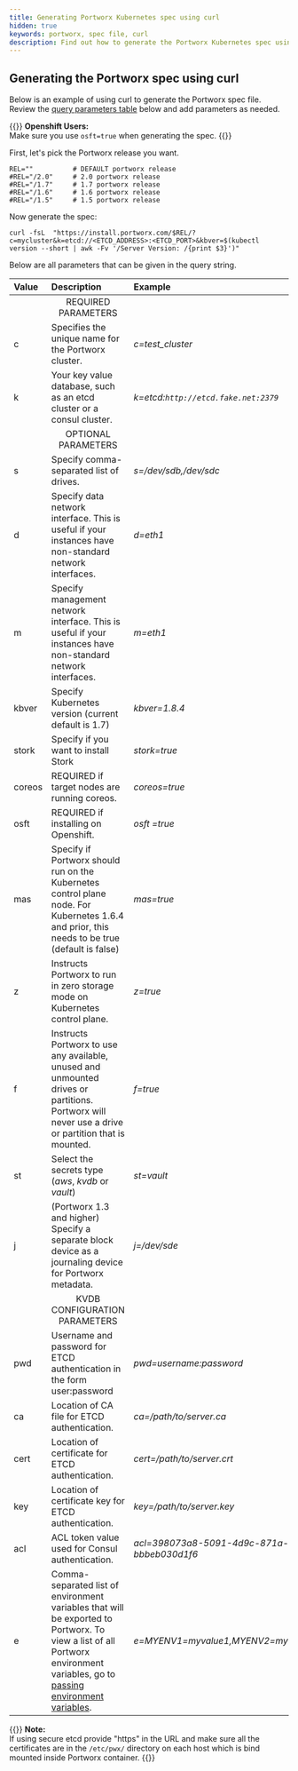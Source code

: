 ```yaml
---
title: Generating Portworx Kubernetes spec using curl
hidden: true
keywords: portworx, spec file, curl
description: Find out how to generate the Portworx Kubernetes spec using curl.
---
```


## Generating the Portworx spec using curl

Below is an example of using curl to generate the Portworx spec file. Review the [query parameters table](#px-k8s-query-params) below and add parameters as needed.

{{<info>}}
**Openshift Users:**<br/> Make sure you use `osft=true` when generating the spec.
{{</info>}}

First, let's pick the Portworx release you want.

```text
REL=""          # DEFAULT portworx release
#REL="/2.0"     # 2.0 portworx release
#REL="/1.7"     # 1.7 portworx release
#REL="/1.6"     # 1.6 portworx release
#REL="/1.5"     # 1.5 portworx release
```

Now generate the spec:

```text
curl -fsL  "https://install.portworx.com/$REL/?c=mycluster&k=etcd://<ETCD_ADDRESS>:<ETCD_PORT>&kbver=$(kubectl version --short | awk -Fv '/Server Version: /{print $3}')"
```

Below are all parameters that can be given in the query string.
<a name="px-k8s-query-params"></a>

| Value  | Description                                                                                                                           | Example                                                    |
|:-------|:--------------------------------------------------------------------------------------------------------------------------------------|:-----------------------------------------------------------|
|        | <center>REQUIRED PARAMETERS</center>                                                                                                  |                                                            |
| c      | Specifies the unique name for the Portworx cluster.                                                                                   | <var>c=test_cluster</var>                                  |
| k      | Your key value database, such as an etcd cluster or a consul cluster.                                                                 | <var>k=etcd:`http://etcd.fake.net:2379`</var>                |
|        | <center>OPTIONAL PARAMETERS</center>                                                                                                  |                                                            |
| s      | Specify comma-separated list of drives.                                                                                               | <var>s=/dev/sdb,/dev/sdc</var>                             |
| d      | Specify data network interface. This is useful if your instances have non-standard network interfaces.                                | <var>d=eth1</var>                                          |
| m      | Specify management network interface. This is useful if your instances have non-standard network interfaces.                          | <var>m=eth1</var>                                          |
| kbver  | Specify Kubernetes version (current default is 1.7)                                                                                   | <var>kbver=1.8.4</var>                                     |
| stork  | Specify if you want to install Stork                                                                                        | <var>stork=true</var>                                     |
| coreos | REQUIRED if target nodes are running coreos.                                                                                          | <var>coreos=true</var>                                     |
| osft | REQUIRED if installing on Openshift.                                                                                          | <var> osft =true</var>                                     |
| mas    | Specify if Portworx should run on the Kubernetes control plane node. For Kubernetes 1.6.4 and prior, this needs to be true (default is false)      | <var>mas=true</var>                                        |
| z      | Instructs Portworx to run in zero storage mode on Kubernetes control plane.                                                                        | <var>z=true</var>                                          |
| f      | Instructs Portworx to use any available, unused and unmounted drives or partitions. Portworx will never use a drive or partition that is mounted. | <var>f=true</var>                                          |
| st     | Select the secrets type (_aws_, _kvdb_ or _vault_)                                                                                    | <var>st=vault</var>                                        |
| j      | (Portworx 1.3 and higher) Specify a separate block device as a journaling device for Portworx metadata.                                                               | <var>j=/dev/sde</var>                                      |
|        | <center>KVDB CONFIGURATION PARAMETERS</center>                                                                                        |                                                            |
| pwd    | Username and password for ETCD authentication in the form user:password                                                               | <var>pwd=username:password</var>                           |
| ca     | Location of CA file for ETCD authentication.                                                                                          | <var>ca=/path/to/server.ca</var>                           |
| cert   | Location of certificate for ETCD authentication.                                                                                      | <var>cert=/path/to/server.crt</var>                        |
| key    | Location of certificate key for ETCD authentication.                                                                                  | <var>key=/path/to/server.key</var>                         |
| acl    | ACL token value used for Consul authentication.                                                                                       | <var>acl=398073a8-5091-4d9c-871a-bbbeb030d1f6</var>        |
| e      | Comma-separated list of environment variables that will be exported to Portworx. To view a list of all Portworx environment variables, go to [passing environment variables](/install-with-other/docker/standalone). | <var>e=MYENV1=myvalue1,MYENV2=myvalue2</var> |

{{<info>}}
**Note:**<br/> If using secure etcd provide "https" in the URL and make sure all the certificates are in the `/etc/pwx/` directory on each host which is bind mounted inside Portworx container.
{{</info>}}
